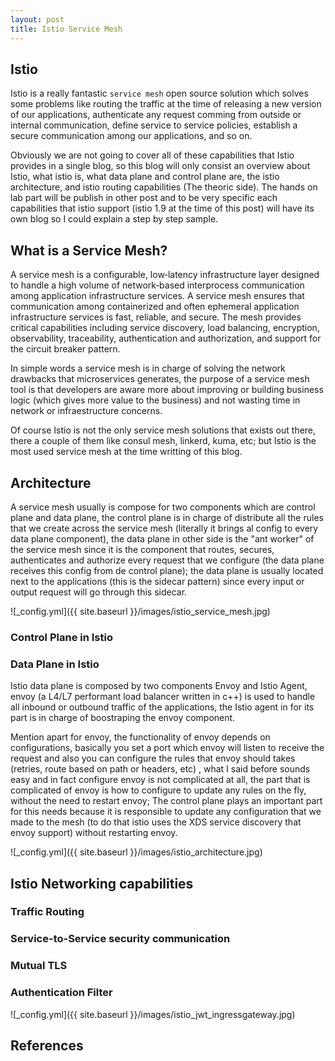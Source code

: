 ```yaml
---
layout: post
title: Istio Service Mesh
---
```



## Istio

Istio is a really fantastic `service mesh`  open source solution which solves some problems like routing the traffic at the time of releasing a new version of our applications, authenticate any request comming from outside or internal communication, define service to service policies, establish a secure communication among our applications, and so on. 

Obviously we are not going to cover all of these capabilities that Istio provides in a single blog, so this blog will only consist an overview about Istio, what istio is, what data plane and control plane are, the istio architecture, and istio routing capabilities (The theoric side). The hands on lab part will be publish in other post and to be very specific each capabilities that istio support (istio 1.9 at the time of this post) will have its own blog so I could explain a step by step sample. 



## What is a Service Mesh?

A service mesh is a configurable, low‑latency infrastructure layer designed to handle a high volume of network‑based interprocess communication among application infrastructure services. A service mesh ensures that communication among containerized and often ephemeral application infrastructure services is fast, reliable, and secure. The mesh provides critical capabilities including service discovery, load balancing, encryption, observability, traceability, authentication and authorization, and support for the circuit breaker pattern.

In simple words a service mesh is in charge of solving the network drawbacks that microservices generates, the purpose of a service mesh tool is that developers are aware more about improving or building  business logic (which gives more value to the business) and not wasting time in network or infraestructure concerns.

Of course Istio is not the only service mesh solutions that exists out there, there a couple of them like consul mesh, linkerd, kuma, etc; but Istio is the most used service mesh at the time writting of this blog.   


## Architecture

A service mesh usually is compose for two components which are control plane and data plane, the control plane is in charge of distribute all the rules that we create across the service mesh (literally it brings al config to every data plane component), the data plane in other side is the "ant worker" of the service mesh since it is the component that routes, secures, authenticates and authorize every request that we configure (the data plane receives this config from de control plane);  the data plane is usually located next to the applications (this is the sidecar pattern) since every input or output request will go through this sidecar. 


![_config.yml]({{ site.baseurl }}/images/istio_service_mesh.jpg)
 

### Control Plane in Istio



### Data Plane in Istio

Istio data plane is composed by two components Envoy and Istio Agent, envoy (a L4/L7 performant load balancer written in c++) is used to handle all inbound or outbound traffic of the applications, the Istio agent in for its part is in charge of boostraping the envoy component.

Mention apart for envoy, the functionality of envoy depends on configurations, basically you set a port which envoy will listen to receive the request and also you can configure the rules that envoy should takes (retries, route based on path or headers, etc) , what I said before sounds easy and in fact configure envoy is not complicated at all, the part that is complicated of envoy is how to configure to update any rules on the fly, without the need to restart envoy; The control plane plays an important part for this needs because it is responsible to update any configuration that we made to the mesh (to do that istio uses the XDS service discovery that envoy support) without restarting envoy.


![_config.yml]({{ site.baseurl }}/images/istio_architecture.jpg)


## Istio Networking capabilities


###  Traffic Routing


###  Service-to-Service security communication


### Mutual TLS


### Authentication Filter


![_config.yml]({{ site.baseurl }}/images/istio_jwt_ingressgateway.jpg)


## References


